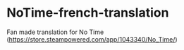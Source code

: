 # NoTime-french-translation
Fan made translation for No Time (https://store.steampowered.com/app/1043340/No_Time/)
